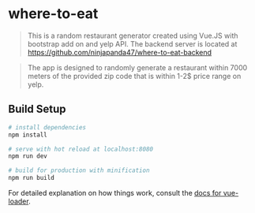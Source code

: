 # where-to-eat

> This is a random restaurant generator created using Vue.JS with bootstrap add on and yelp API.  The backend server is located at https://github.com/ninjapanda47/where-to-eat-backend

> The app is designed to randomly generate a restaurant within 7000 meters of the provided zip code that is within 1-2$ price range on yelp.

## Build Setup

``` bash
# install dependencies
npm install

# serve with hot reload at localhost:8080
npm run dev

# build for production with minification
npm run build
```

For detailed explanation on how things work, consult the [docs for vue-loader](http://vuejs.github.io/vue-loader).
